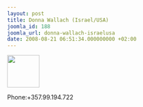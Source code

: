 ```yaml
---
layout: post
title: Donna Wallach (Israel/USA)
joomla_id: 188
joomla_url: donna-wallach-israelusa
date: 2008-08-21 06:51:34.000000000 +02:00
---
```

<img src="http://www.freegaza.org/uploads/passengers/file_878dfdeee5_Donna_Wallach.jpg" width="75" /><p><a href=""></a></p><p>Phone:+357.99.194.722</p>
